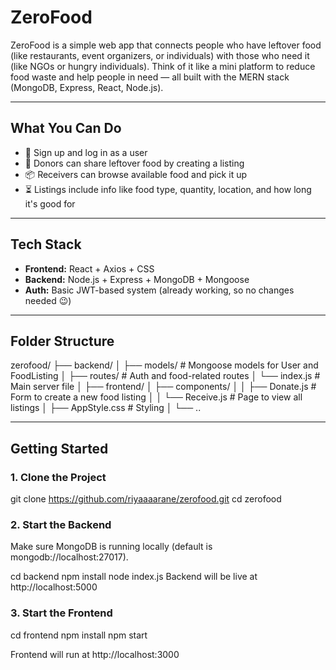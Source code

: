 #  ZeroFood

ZeroFood is a simple web app that connects people who have leftover food (like restaurants, event organizers, or individuals) with those who need it (like NGOs or hungry individuals). Think of it like a mini platform to reduce food waste and help people in need — all built with the MERN stack (MongoDB, Express, React, Node.js).

---

##  What You Can Do

- 👥 Sign up and log in as a user
- 🙌 Donors can share leftover food by creating a listing
- 📦 Receivers can browse available food and pick it up
- ⏳ Listings include info like food type, quantity, location, and how long it's good for

---

##  Tech Stack

- **Frontend:** React + Axios + CSS
- **Backend:** Node.js + Express + MongoDB + Mongoose
- **Auth:** Basic JWT-based system (already working, so no changes needed 😉)

---

##  Folder Structure

zerofood/ ├── backend/ │ ├── models/ # Mongoose models for User and FoodListing │ ├── routes/ # Auth and food-related routes │ └── index.js # Main server file │ ├── frontend/ │ ├── components/ │ │ ├── Donate.js # Form to create a new food listing │ │ └── Receive.js # Page to view all listings │ ├── AppStyle.css # Styling │ └── ..


---

##  Getting Started

### 1. Clone the Project

git clone https://github.com/riyaaaarane/zerofood.git
cd zerofood

### 2. Start the Backend
Make sure MongoDB is running locally (default is mongodb://localhost:27017).

cd backend
npm install
node index.js
Backend will be live at http://localhost:5000

### 3. Start the Frontend
cd frontend
npm install
npm start

Frontend will run at http://localhost:3000
